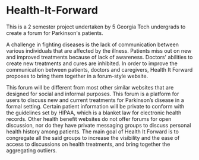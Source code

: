 # Health-It-Forward
This is a 2 semester project undertaken by 5 Georgia Tech undergrads to create a forum for Parkinson's patients. 

  A challenge in fighting diseases is the lack of communication between various individuals that are affected by the illness. Patients miss out on new and improved treatments because of lack of awareness. Doctors' abilities to create new treatments and cures are inhibited. In order to improve the communication between patients, doctors and caregivers, Health It Forward proposes to bring them together in a forum-style website. 
  
This forum will be different from most other similar websites that are designed for social and informal purposes. This forum is a platform for users to discuss new and current treatments for Parkinson’s disease in a formal setting. Certain patient information will be private to conform with the guidelines set by HIPAA, which is a blanket law for electronic health records. Other health benefit websites do not offer forums for open discussion, nor do they have private messaging groups to discuss personal health history among patients. The main goal of Health It Forward is to congregate all the said groups to increase the visibility and the ease of access to discussions on health treatments, and bring together the aggregating outliers. 

